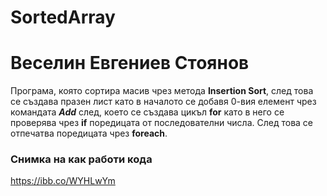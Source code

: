 # SortedArray

# Веселин Евгениев Стоянов

Програма, която сортира масив чрез метода **Insertion Sort**, след това се създава празен лист като в началото се добавя
0-вия елемент чрез командата ***Add*** след, което се създава цикъл **for** като в него се проверява чрез **if** поредицата
от последователни числа. След това се отпечатва поредицата чрез **foreach**.

### Снимка на как работи кода

<img>https://ibb.co/WYHLwYm</img>
